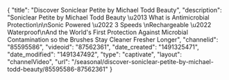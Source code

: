 {
    "title": "Discover Soniclear Petite by Michael Todd Beauty",
    "description": "Soniclear Petite by Michael Todd Beauty \u2013 What is Antimicrobial Protection\n\nSonic Powered \u2022 3 Speeds \nRechargeable \u2022 Waterproof\nAnd the World's First Protection Against Microbial Contamination so the Brushes Stay Cleaner Fresher Longer",
    "channelid": "85595586",
    "videoid": "87562361",
    "date_created": "1491325471",
    "date_modified": "1491347492",
    "type": "captivate",
    "layout": "channelVideo",
    "url": "\/seasonal\/discover-soniclear-petite-by-michael-todd-beauty\/85595586-87562361"
}